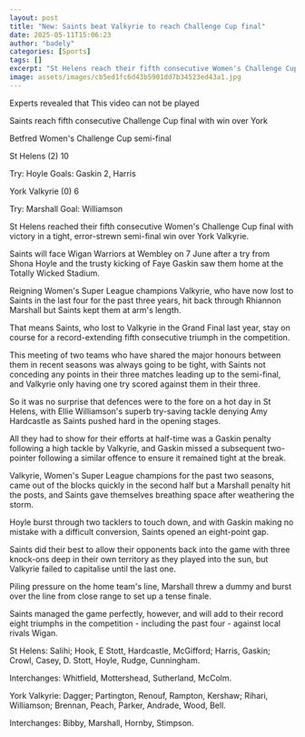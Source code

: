 ```yaml
---
layout: post
title: "New: Saints beat Valkyrie to reach Challenge Cup final"
date: 2025-05-11T15:06:23
author: "badely"
categories: [Sports]
tags: []
excerpt: "St Helens reach their fifth consecutive Women's Challenge Cup final with a semi-final victory over Women's Super League champions York Valkyrie."
image: assets/images/cb5ed1fc6d43b5901dd7b34523ed43a1.jpg
---
```


Experts revealed that This video can not be played

Saints reach fifth consecutive Challenge Cup final with win over York

Betfred Women's Challenge Cup semi-final

St Helens (2) 10

Try: Hoyle Goals: Gaskin 2, Harris

York Valkyrie (0) 6

Try: Marshall Goal: Williamson

St Helens reached their fifth consecutive Women's Challenge Cup final with victory in a tight, error-strewn semi-final win over York Valkyrie.

Saints will face Wigan Warriors at Wembley on 7 June after a try from Shona Hoyle and the trusty kicking of Faye Gaskin saw them home at the Totally Wicked Stadium.

Reigning Women's Super League champions Valkyrie, who have now lost to Saints in the last four for the past three years, hit back through Rhiannon Marshall but Saints kept them at arm's length.

That means Saints, who lost to Valkyrie in the Grand Final last year, stay on course for a record-extending fifth consecutive triumph in the competition.

This meeting of two teams who have shared the major honours between them in recent seasons was always going to be tight, with Saints not conceding any points in their three matches leading up to the semi-final, and Valkyrie only having one try scored against them in their three.

So it was no surprise that defences were to the fore on a hot day in St Helens, with Ellie Williamson's superb try-saving tackle denying Amy Hardcastle as Saints pushed hard in the opening stages.

All they had to show for their efforts at half-time was a Gaskin penalty following a high tackle by Valkyrie, and Gaskin missed a subsequent two-pointer following a similar offence to ensure it remained tight at the break.

Valkyrie, Women's Super League champions for the past two seasons, came out of the blocks quickly in the second half but a Marshall penalty hit the posts, and Saints gave themselves breathing space after weathering the storm.

Hoyle burst through two tacklers to touch down, and with Gaskin making no mistake with a difficult conversion, Saints opened an eight-point gap.

Saints did their best to allow their opponents back into the game with three knock-ons deep in their own territory as they played into the sun, but Valkyrie failed to capitalise until the last one.

Piling pressure on the home team's line, Marshall threw a dummy and burst over the line from close range to set up a tense finale.

Saints managed the game perfectly, however, and will add to their record eight triumphs in the competition - including the past four - against local rivals Wigan.

St Helens: Salihi; Hook, E Stott, Hardcastle, McGifford; Harris, Gaskin; Crowl, Casey, D. Stott, Hoyle, Rudge, Cunningham.

Interchanges: Whitfield, Mottershead, Sutherland, McColm.

York Valkyrie: Dagger; Partington, Renouf, Rampton, Kershaw; Rihari, Williamson; Brennan, Peach, Parker, Andrade, Wood, Bell.

Interchanges: Bibby, Marshall, Hornby, Stimpson.

